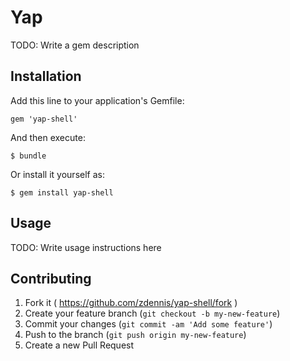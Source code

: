 # Yap

TODO: Write a gem description

## Installation

Add this line to your application's Gemfile:

    gem 'yap-shell'

And then execute:

    $ bundle

Or install it yourself as:

    $ gem install yap-shell

## Usage

TODO: Write usage instructions here

## Contributing

1. Fork it ( https://github.com/zdennis/yap-shell/fork )
2. Create your feature branch (`git checkout -b my-new-feature`)
3. Commit your changes (`git commit -am 'Add some feature'`)
4. Push to the branch (`git push origin my-new-feature`)
5. Create a new Pull Request

